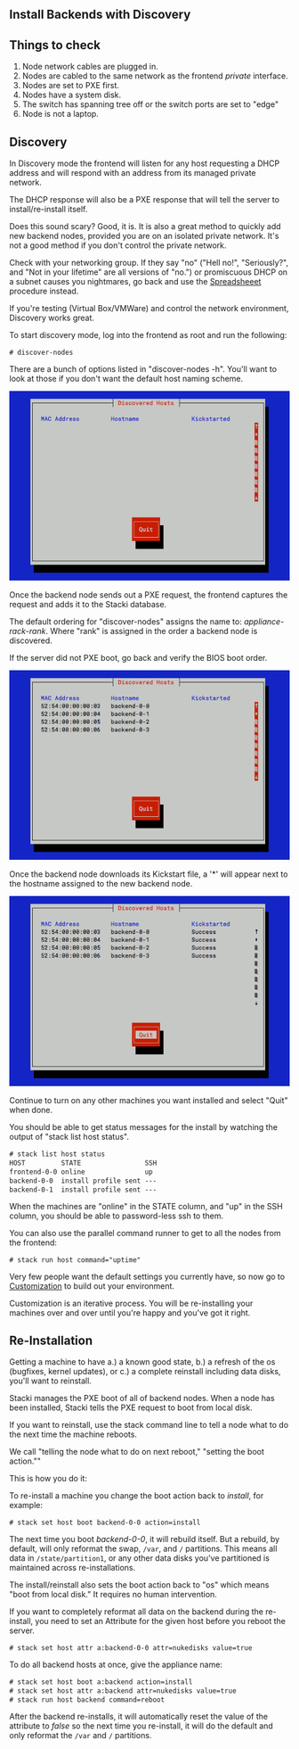 ## Install Backends with Discovery

## Things to check
1. Node network cables are plugged in.
2. Nodes are cabled to the same network as the frontend _private_ interface.
3. Nodes are set to PXE first.
4. Nodes have a system disk.
5. The switch has spanning tree off or the switch ports are set to "edge"
6. Node is not a laptop.

## Discovery

In Discovery mode the frontend will listen for any host requesting a
DHCP address and will respond with an address from its managed private
network.

The DHCP response will also be a PXE response that will tell the
server to install/re-install itself.

Does this sound scary? Good, it is. It is also a great method to
quickly add new backend nodes, provided you are on an isolated private
network. It's not a good method if you don't control the private network.

Check with your networking group. If they say "no" ("Hell no!", "Seriously?", and "Not in your lifetime" are all versions of "no.") or promiscuous DHCP on a subnet  causes you nightmares, go back and use the [Spreadsheeet](Backend-Install-Spreadsheet) procedure instead.

If you're testing (Virtual Box/VMWare) and control the network environment, Discovery works great.

To start discovery mode, log into the frontend as root and run the following:

```
# discover-nodes
```

There are a bunch of options listed in "discover-nodes -h". You'll want to look at those if you don't want the default host naming scheme.

![discover-nodes-1](images/discover-nodes/discover-nodes-1.png)

Once the backend node sends out a PXE request, the frontend captures the request and adds it to the Stacki database.

The default ordering for "discover-nodes" assigns the name to:
_appliance_-_rack_-_rank_. Where "rank" is assigned in the order
a backend node is discovered.

If the server did not PXE boot, go back and verify the BIOS boot order.

![discover-nodes-2](images/discover-nodes/discover-nodes-2.png)

Once the backend node downloads its Kickstart file, a '*' will appear next to the hostname assigned to the new backend node.

![discover-nodes-3](images/discover-nodes/discover-nodes-3.png)

Continue to turn on any other machines you want installed and select "Quit" when done.

You should be able to get status messages for the install by watching the output of
"stack list host status".

```
# stack list host status
HOST         STATE                SSH
frontend-0-0 online               up
backend-0-0  install profile sent ---
backend-0-1  install profile sent ---
```

When the machines are "online" in the STATE column, and "up" in the SSH column, you should be able to password-less ssh to them.

You can also use the parallel command runner to get to all the nodes from the frontend:

```
# stack run host command="uptime"
```

Very few people want the default settings you currently have, so now go to [Customization](Customization) to build out your environment.

Customization is an iterative process. You will be re-installing your machines over and over until you're happy and you've got it right.

## Re-Installation

Getting a machine to have a.) a known good state, b.) a refresh of the os (bugfixes, kernel updates), or c.) a complete reinstall including data disks, you'll want to reinstall.

Stacki manages the PXE boot of all of backend nodes. When a node has been installed, Stacki tells the PXE request to boot from local disk.

If you want to reinstall, use the stack command line to tell a node what to do the next time the machine reboots.

We call "telling the node what to do on next reboot," "setting the boot action.""

This is how you do it:

To re-install a machine you change the boot
action back to _install_, for example:

```
# stack set host boot backend-0-0 action=install
```

The next time you boot _backend-0-0_, it will rebuild itself.
But a rebuild, by default, will only reformat the swap, ```/var```, and ```/``` partitions. This means all data in ```/state/partition1```, or any other data disks you've partitioned is maintained across re-installations.

The install/reinstall also sets the boot action back to "os" which means "boot from local disk." It requires no human intervention.

If you want to completely reformat all data on the backend during the
re-install, you need to set an Attribute for the given host before
you reboot the server.

```
# stack set host attr a:backend-0-0 attr=nukedisks value=true
```

To do all backend hosts at once, give the appliance name:

```
# stack set host boot a:backend action=install
# stack set host attr a:backend attr=nukedisks value=true
# stack run host backend command=reboot
```

After the backend re-installs, it will automatically reset the value of the
attribute to _false_ so the next time you re-install, it will do the default and only reformat the ```/var``` and ```/``` partitions.
